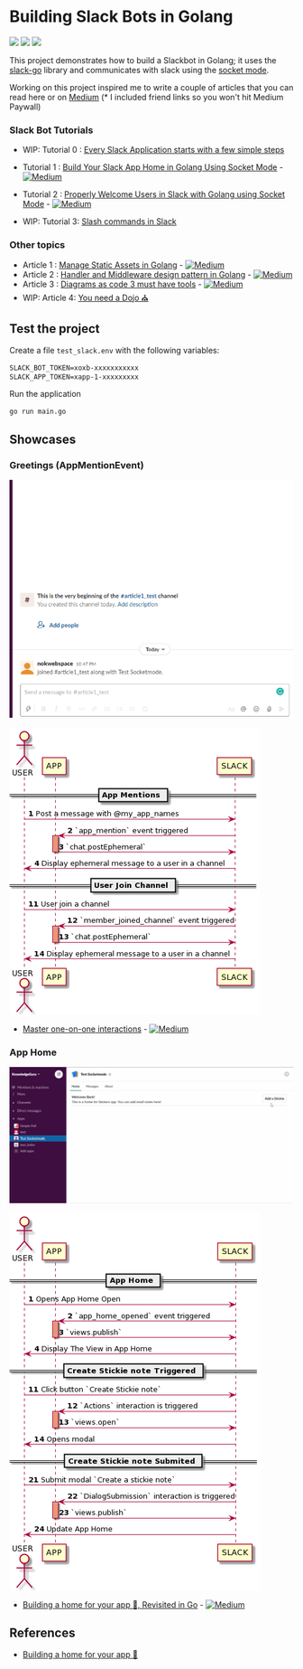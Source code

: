 # Building Slack Bots in Golang

<p>
<a href="https://github.com/xNok/slack-go-demo-socketmode/actions/workflows/go.yml"><img src="https://github.com/xNok/slack-go-demo-socketmode/actions/workflows/go.yml/badge.svg" height=25></a>
<a href="https://couedeloalexandre.medium.com/"><img src="https://img.shields.io/badge/medium-%2312100E.svg?&style=for-the-badge&logo=medium&logoColor=white" height=25></a> 
<a href="https://dev.to/xnok"><img src="https://img.shields.io/badge/DEV.TO-%230A0A0A.svg?&style=for-the-badge&logo=dev-dot-to&logoColor=white" height=25></a>
</p>


This project demonstrates how to build a Slackbot in Golang; it uses the [slack-go](https://github.com/slack-go/slack) library and communicates with slack using the [socket mode](https://api.slack.com/apis/connections/socket).

Working on this project inspired me to write a couple of articles that you can read here or on [Medium](https://medium.com/@couedeloalexandre) (* I included friend links so you won't hit Medium Paywall)

### Slack Bot Tutorials

* WIP: Tutorial 0 : [Every Slack Application starts with a few simple steps]()

* Tutorial 1 : [Build Your Slack App Home in Golang Using Socket Mode](./docs/building_a_home.md) - [![Medium](https://img.shields.io/badge/Medium-12100E?style=for-the-badge&logo=medium&logoColor=white)](https://betterprogramming.pub/build-a-slack-app-home-in-golang-using-socket-mode-aff7b855bb31?sk=b8b1f7f3c03972793b26bec02dc3d2cc)

* Tutorial 2 : [Properly Welcome Users in Slack with Golang using Socket Mode](./docs/building_a_home.md) - [![Medium](https://img.shields.io/badge/Medium-12100E?style=for-the-badge&logo=medium&logoColor=white)](https://levelup.gitconnected.com/properly-welcome-users-in-slack-with-golang-using-socket-mode-9a206d30a34a?sk=24fb8c44c1128cc3ef366d51d4a48812)

* WIP: Tutorial 3: [Slash commands in Slack]()

### Other topics
* Article 1 : [Manage Static Assets in Golang](./docs/1_go_1_16_embeded.md) - [![Medium](https://img.shields.io/badge/Medium-12100E?style=for-the-badge&logo=medium&logoColor=white)](https://couedeloalexandre.medium.com/manage-static-assets-with-embed-golang-1-16-75c89c3eea39?sk=d903d7b0532aff64243ef419346f804b)
* Article 2 : [Handler and Middleware design pattern in Golang](./docs/2_middleware_design_pattern.md) - [![Medium](https://img.shields.io/badge/Medium-12100E?style=for-the-badge&logo=medium&logoColor=white)](https://medium.com/codex/handler-and-middleware-design-pattern-in-golang-de23ec452fce?sk=0eed25a60858ad985ad22274505fb992)
* Article 3 : [Diagrams as code 3 must have tools](./docs/3_diagrame_as_code.md) - [![Medium](https://img.shields.io/badge/Medium-12100E?style=for-the-badge&logo=medium&logoColor=white)](https://medium.com/geekculture/3-diagram-as-code-tools-that-combined-cover-all-your-needs-8f40f57d5cd8?sk=52fe49e20d7b3a37123d07b29b102696)
* WIP: Article 4: [You need a Dojo ⛪]()


## Test the project

Create a file `test_slack.env` with the following variables:

```
SLACK_BOT_TOKEN=xoxb-xxxxxxxxxxx
SLACK_APP_TOKEN=xapp-1-xxxxxxxxx
```

Run the application

```
go run main.go
```

## Showcases

### Greetings (AppMentionEvent)
![](./docs/assets/greeting.gif)

![](./out/controllers/greetingController/greetingController.png)

* [Master one-on-one interactions](./docs/4_welcome_you_team_members) - [![Medium](https://img.shields.io/badge/Medium-12100E?style=for-the-badge&logo=medium&logoColor=white)](https://levelup.gitconnected.com/properly-welcome-users-in-slack-with-golang-using-socket-mode-9a206d30a34a?sk=24fb8c44c1128cc3ef366d51d4a48812)

### App Home

![](./docs/assets/apphome_completed.gif)

![](./out/controllers/appHomeController/appHomeController.png)

* [Building a home for your app 🏡, Revisited in Go](./docs/building_a_home.md) - [![Medium](https://img.shields.io/badge/Medium-12100E?style=for-the-badge&logo=medium&logoColor=white)](https://betterprogramming.pub/build-a-slack-app-home-in-golang-using-socket-mode-aff7b855bb31?sk=b8b1f7f3c03972793b26bec02dc3d2cc)
## References
* [Building a home for your app 🏡](https://api.slack.com/tutorials/app-home-with-modal)